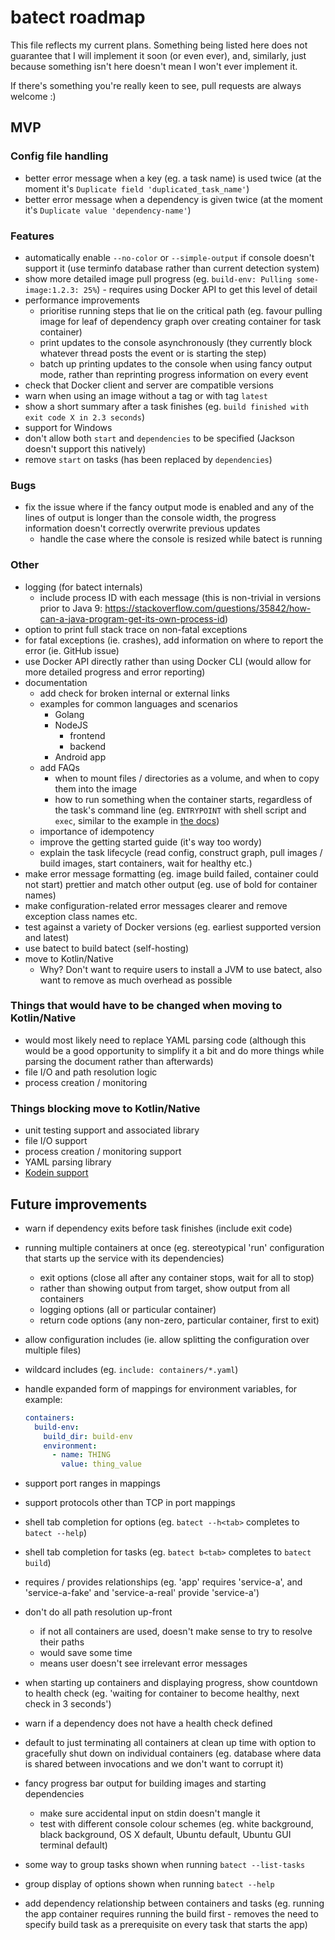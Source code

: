 # batect roadmap

This file reflects my current plans. Something being listed here does not guarantee that I will implement it soon (or even ever),
and, similarly, just because something isn't here doesn't mean I won't ever implement it.

If there's something you're really keen to see, pull requests are always welcome :)

## MVP

### Config file handling
* better error message when a key (eg. a task name) is used twice (at the moment it's `Duplicate field 'duplicated_task_name'`)
* better error message when a dependency is given twice (at the moment it's `Duplicate value 'dependency-name'`)

### Features
* automatically enable `--no-color` or `--simple-output` if console doesn't support it (use terminfo database rather than current detection system)
* show more detailed image pull progress (eg. `build-env: Pulling some-image:1.2.3: 25%`) - requires using Docker API to get this level of detail
* performance improvements
  * prioritise running steps that lie on the critical path (eg. favour pulling image for leaf of dependency graph over creating container for task container)
  * print updates to the console asynchronously (they currently block whatever thread posts the event or is starting the step)
  * batch up printing updates to the console when using fancy output mode, rather than reprinting progress information on every event
* check that Docker client and server are compatible versions
* warn when using an image without a tag or with tag `latest`
* show a short summary after a task finishes (eg. `build finished with exit code X in 2.3 seconds`)
* support for Windows
* don't allow both `start` and `dependencies` to be specified (Jackson doesn't support this natively)
* remove `start` on tasks (has been replaced by `dependencies`)

### Bugs
* fix the issue where if the fancy output mode is enabled and any of the lines of output is longer than the console width, the progress information
  doesn't correctly overwrite previous updates
  * handle the case where the console is resized while batect is running

### Other
* logging (for batect internals)
  * include process ID with each message (this is non-trivial in versions prior to Java 9: https://stackoverflow.com/questions/35842/how-can-a-java-program-get-its-own-process-id)
* option to print full stack trace on non-fatal exceptions
* for fatal exceptions (ie. crashes), add information on where to report the error (ie. GitHub issue)
* use Docker API directly rather than using Docker CLI (would allow for more detailed progress and error reporting)
* documentation
  * add check for broken internal or external links
  * examples for common languages and scenarios
    * Golang
    * NodeJS
      * frontend
      * backend
    * Android app
  * add FAQs
    * when to mount files / directories as a volume, and when to copy them into the image
    * how to run something when the container starts, regardless of the task's command line (eg. `ENTRYPOINT` with shell script and `exec`, similar to the example in [the docs](https://docs.docker.com/engine/reference/builder/#entrypoint))
  * importance of idempotency
  * improve the getting started guide (it's way too wordy)
  * explain the task lifecycle (read config, construct graph, pull images / build images, start containers, wait for healthy etc.)
* make error message formatting (eg. image build failed, container could not start) prettier and match other output (eg. use of bold for container names)
* make configuration-related error messages clearer and remove exception class names etc.
* test against a variety of Docker versions (eg. earliest supported version and latest)
* use batect to build batect (self-hosting)
* move to Kotlin/Native
  * Why? Don't want to require users to install a JVM to use batect, also want to remove as much overhead as possible

### Things that would have to be changed when moving to Kotlin/Native
* would most likely need to replace YAML parsing code (although this would be a good opportunity to simplify it a
  bit and do more things while parsing the document rather than afterwards)
* file I/O and path resolution logic
* process creation / monitoring

### Things blocking move to Kotlin/Native
* unit testing support and associated library
* file I/O support
* process creation / monitoring support
* YAML parsing library
* [Kodein support](https://github.com/SalomonBrys/Kodein/tree/master/kodein-native)

## Future improvements
* warn if dependency exits before task finishes (include exit code)
* running multiple containers at once (eg. stereotypical 'run' configuration that starts up the service with its dependencies)
  * exit options (close all after any container stops, wait for all to stop)
  * rather than showing output from target, show output from all containers
  * logging options (all or particular container)
  * return code options (any non-zero, particular container, first to exit)
* allow configuration includes (ie. allow splitting the configuration over multiple files)
* wildcard includes (eg. `include: containers/*.yaml`)
* handle expanded form of mappings for environment variables, for example:

  ```yaml
  containers:
    build-env:
      build_dir: build-env
      environment:
        - name: THING
          value: thing_value

  ```

* support port ranges in mappings
* support protocols other than TCP in port mappings
* shell tab completion for options (eg. `batect --h<tab>` completes to `batect --help`)
* shell tab completion for tasks (eg. `batect b<tab>` completes to `batect build`)
* requires / provides relationships (eg. 'app' requires 'service-a', and 'service-a-fake' and 'service-a-real' provide 'service-a')
* don't do all path resolution up-front
  * if not all containers are used, doesn't make sense to try to resolve their paths
  * would save some time
  * means user doesn't see irrelevant error messages
* when starting up containers and displaying progress, show countdown to health check (eg. 'waiting for container to become healthy, next check in 3 seconds')
* warn if a dependency does not have a health check defined
* default to just terminating all containers at clean up time with option to gracefully shut down on individual containers
  (eg. database where data is shared between invocations and we don't want to corrupt it)
* fancy progress bar output for building images and starting dependencies
  * make sure accidental input on stdin doesn't mangle it
  * test with different console colour schemes (eg. white background, black background, OS X default, Ubuntu default, Ubuntu GUI terminal default)
* some way to group tasks shown when running `batect --list-tasks`
* group display of options shown when running `batect --help`
* add dependency relationship between containers and tasks (eg. running the app container requires running the build first - removes the need to specify
  build task as a prerequisite on every task that starts the app)
